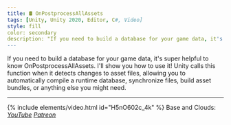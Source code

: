 ```yaml
---
title: 🛢️ OnPostprocessAllAssets
tags: [Unity, Unity 2020, Editor, C#, Video]
style: fill
color: secondary 
description: "If you need to build a database for your game data, it's super helpful to know OnPostprocessAllAssets. I'll show you how to use it!"
---
```


If you need to build a database for your game data, it's super helpful to know OnPostprocessAllAssets. I'll show you how to use it! Unity calls this function when it detects changes to asset files, allowing you to automatically compile a runtime database, synchronize files, build asset bundles, or anything else you might need.

***

{% include elements/video.html id="H5nO602c_4k" %}
Base and Clouds: *[YouTube](https://youtu.be/H5nO602c_4k) [Patreon](https://www.patreon.com/posts/files-asset-post-47377801)* 